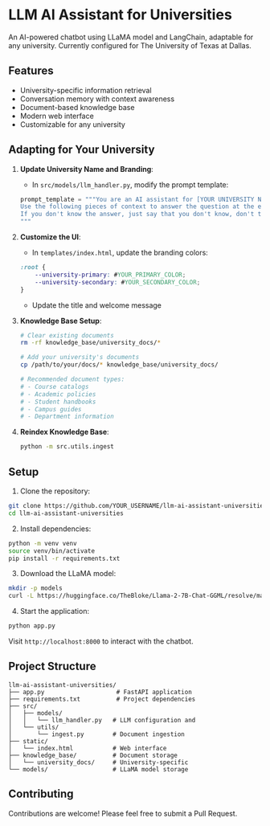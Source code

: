 # LLM AI Assistant for Universities

An AI-powered chatbot using LLaMA model and LangChain, adaptable for any university. Currently configured for The University of Texas at Dallas.

## Features
- University-specific information retrieval
- Conversation memory with context awareness
- Document-based knowledge base
- Modern web interface
- Customizable for any university

## Adapting for Your University

1. **Update University Name and Branding**:
   - In `src/models/llm_handler.py`, modify the prompt template:
   ```python
   prompt_template = """You are an AI assistant for [YOUR UNIVERSITY NAME].
   Use the following pieces of context to answer the question at the end.
   If you don't know the answer, just say that you don't know, don't try to make up an answer.
   """
   ```

2. **Customize the UI**:
   - In `templates/index.html`, update the branding colors:
   ```css
   :root {
       --university-primary: #YOUR_PRIMARY_COLOR;
       --university-secondary: #YOUR_SECONDARY_COLOR;
   }
   ```
   - Update the title and welcome message

3. **Knowledge Base Setup**:
   ```bash
   # Clear existing documents
   rm -rf knowledge_base/university_docs/*
   
   # Add your university's documents
   cp /path/to/your/docs/* knowledge_base/university_docs/
   
   # Recommended document types:
   # - Course catalogs
   # - Academic policies
   # - Student handbooks
   # - Campus guides
   # - Department information
   ```

4. **Reindex Knowledge Base**:
   ```bash
   python -m src.utils.ingest
   ```

## Setup

1. Clone the repository:
```bash
git clone https://github.com/YOUR_USERNAME/llm-ai-assistant-universities.git
cd llm-ai-assistant-universities
```

2. Install dependencies:
```bash
python -m venv venv
source venv/bin/activate
pip install -r requirements.txt
```

3. Download the LLaMA model:
```bash
mkdir -p models
curl -L https://huggingface.co/TheBloke/Llama-2-7B-Chat-GGML/resolve/main/llama-2-7b-chat.ggmlv3.q3_K_L.bin -o models/llama-2-7b-chat.ggmlv3.q3_K_L.bin
```

4. Start the application:
```bash
python app.py
```

Visit `http://localhost:8000` to interact with the chatbot.

## Project Structure
```
llm-ai-assistant-universities/
├── app.py                    # FastAPI application
├── requirements.txt          # Project dependencies
├── src/
│   ├── models/
│   │   └── llm_handler.py   # LLM configuration and 
│   └── utils/
│       └── ingest.py        # Document ingestion
├── static/
│   └── index.html           # Web interface
├── knowledge_base/          # Document storage
│   └── university_docs/     # University-specific 
└── models/                  # LLaMA model storage
```

## Contributing
Contributions are welcome! Please feel free to submit a Pull Request.
